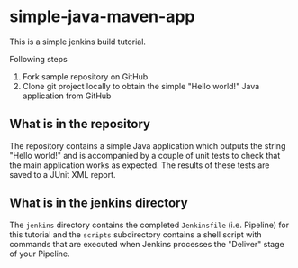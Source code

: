 # simple-java-maven-app

This is a simple jenkins build tutorial.

Following steps

1. Fork sample repository on GitHub 
2. Clone git project locally to obtain the simple "Hello world!" Java application from GitHub

## What is in the repository
The repository contains a simple Java application which outputs the string
"Hello world!" and is accompanied by a couple of unit tests to check that the
main application works as expected. The results of these tests are saved to a
JUnit XML report.

## What is in the jenkins directory
The `jenkins` directory contains the completed `Jenkinsfile` (i.e. Pipeline) for this tutorial and 
the `scripts` subdirectory contains a shell script with commands that are executed when Jenkins processes
the "Deliver" stage of your Pipeline.
